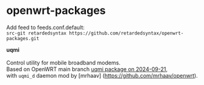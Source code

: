 # openwrt-packages

Add feed to feeds.conf.default:\
 `src-git retardedsyntax https://github.com/retardedsyntax/openwrt-packages.git`

**uqmi**
\
\
Control utility for mobile broadband modems. \
Based on OpenWRT main branch [uqmi package on 2024-09-21](https://github.com/openwrt/openwrt/commit/ebe7c5f1a3bc4cdf0e2fbc1f1692773df81b848b), \
with `uqmi_d` daemon mod by [mrhaav] (https://github.com/mrhaav/openwrt).
